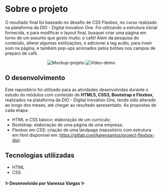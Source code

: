 # Sobre o projeto

O resultado final foi baseado no desafio de CSS Flexbox, no curso realizado na plataforma da DIO - Digital Inovation One. Foi utilizando a estrutura inicial fornecida, e para modificar o layout final, busquei criar uma página em torno de um assunto que gosto muito: o café! Além da pesquisa do conteúdo, alterei algumas estilizações, e adicionei a tag audio, para inseir som na página, e também pop-ups acionados pelos botões nos campos de preparo de café.

<div align="center">

![Mockup-projeto](https://github.com/VanessaVargas/html-developer-DIO/blob/master/assets/img/mockup.png)
![Vídeo-demo](https://github.com/VanessaVargas/html-developer-DIO/blob/master/assets/projeto-cafe.gif)

</div>

## O desenvolvimento

Este repositório foi utilizado para as atividades desenvolvidas durante o estudo do módulos com conteúdo de **HTML5, CSS3, Bootstrap e Flexbox**, realizados na plataforma da DIO - Digital Inovation One, tendo sido alterado ao longo dos meses, até chegar ao resultado apresentado. As propostas de cada etapa:

- HTML e CSS básico: elaboração de um currículo;
- Bootstrap: elaboração de uma página de uma empresa;
- Flexbox em CSS: criação de uma landpage (repositório com estrutura em html disponível em: https://gitlab.com/karensantos/project-flexbox-dio).

## Tecnologias utilizadas

- HTML
- CSS

#### ✨ Desenvolvido por Vanessa Vargas ✨

